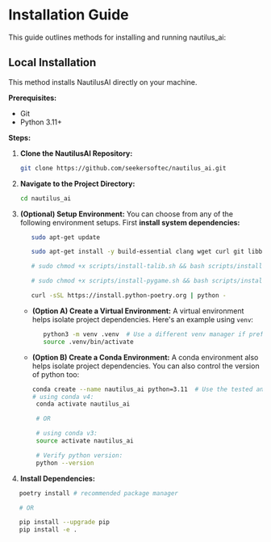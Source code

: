 # Installation Guide

This guide outlines methods for installing and running nautilus_ai:

## Local Installation

This method installs NautilusAI directly on your machine.

**Prerequisites:**

- Git
- Python 3.11+

**Steps:**

1. **Clone the NautilusAI Repository:**

   ```bash
   git clone https://github.com/seekersoftec/nautilus_ai.git
   ```

2. **Navigate to the Project Directory:**

   ```bash
   cd nautilus_ai
   ```

3. **(Optional) Setup Environment:** You can choose from any of the following environment setups. First **install system dependencies:**

   ```bash
      sudo apt-get update

      sudo apt-get install -y build-essential clang wget curl git libbz2-dev python3-pip

      # sudo chmod +x scripts/install-talib.sh && bash scripts/install-talib.sh

      # sudo chmod +x scripts/install-pygame.sh && bash scripts/install-pygame.sh # (Optional)

      curl -sSL https://install.python-poetry.org | python -

   ```

   - **(Option A) Create a Virtual Environment:** A virtual environment helps isolate project dependencies. Here's an example using `venv`:

     ```bash
        python3 -m venv .venv  # Use a different venv manager if preferred
        source .venv/bin/activate
     ```

   - **(Option B) Create a Conda Environment:** A conda environment also helps isolate project dependencies. You can also control the version of python too:

     ```bash
     conda create --name nautilus_ai python=3.11  # Use the tested and recommended python version
     # using conda v4:
      conda activate nautilus_ai

      # OR

      # using conda v3:
      source activate nautilus_ai

      # Verify python version:
      python --version
     ```

4. **Install Dependencies:**

```bash
   poetry install # recommended package manager

   # OR

   pip install --upgrade pip
   pip install -e .
```
